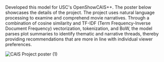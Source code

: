 Developed this model for USC's OpenShowCAIS++. The poster below showcases the details of the project. The project uses natural language processing to examine and comprehend movie narratives. Through a combination of cosine similarity and TF-IDF (Term Frequency-Inverse Document Frequency) vectorization, tokenization, and BoW, the model parses plot summaries to identify thematic and narrative threads, thereby providing recommendations that are more in line with individual viewer preferences. 

![CAIS Project poster (1)](https://github.com/jamesmccoll73/Projects/assets/111927633/4310a542-399e-48db-a4de-3e2dc363bbad)


